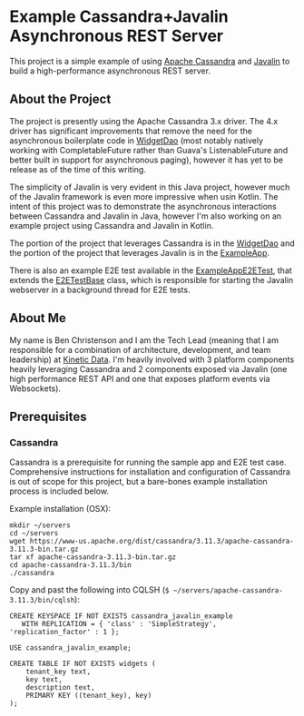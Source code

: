# Example Cassandra+Javalin Asynchronous REST Server

This project is a simple example of using 
[Apache Cassandra](http://cassandra.apache.org) and 
[Javalin](https://javalin.io/) to build a high-performance asynchronous REST 
server.

## About the Project

The project is presently using the Apache Cassandra 3.x driver.  The 4.x driver 
has significant improvements that remove the need for the asynchronous 
boilerplate code in 
[WidgetDao](src/main/java/com/kineticdata/examples/javalin/daos/WidgetDao.java)
(most notably natively working with CompletableFuture rather than Guava's 
ListenableFuture and better built in support for asynchronous paging), however
it has yet to be release as of the time of this writing.

The simplicity of Javalin is very evident in this Java project, however much of
the Javalin framework is even more impressive when usin Kotlin.  The intent of
this project was to demonstrate the asynchronous interactions between Cassandra
and Javalin in Java, however I'm also working on an example project using
Cassandra and Javalin in Kotlin.

The portion of the project that leverages Cassandra is in the
[WidgetDao](src/main/java/com/kineticdata/examples/javalin/daos/WidgetDao.java)
and the portion of the project that leverages Javalin is in the 
[ExampleApp](src/main/java/com/kineticdata/examples/javalin/ExampleApp.java).

There is also an example E2E test available in the
[ExampleAppE2ETest](src/test/java/com/kineticdata/examples/javalin/ExampleAppE2ETest.java),
that extends the
[E2ETestBase](src/test/java/testing/kineticdata/examples/javalin/E2ETestBase.java)
class, which is responsible for starting the Javalin webserver in a background
thread for E2E tests.

## About Me

My name is Ben Christenson and I am the Tech Lead (meaning that I am responsible
for a combination of architecture, development, and team leadership) at 
[Kinetic Data](http://www.kineticdata.com).  I'm heavily involved with 3 
platform components heavily leveraging Cassandra and 2 components exposed via
Javalin (one high performance REST API and one that exposes platform events via 
Websockets).

## Prerequisites

### Cassandra

Cassandra is a prerequisite for running the sample app and E2E test case.
Comprehensive instructions for installation and configuration of Cassandra is
out of scope for this project, but a bare-bones example installation process is 
included below.

Example installation (OSX):
```
mkdir ~/servers
cd ~/servers
wget https://www-us.apache.org/dist/cassandra/3.11.3/apache-cassandra-3.11.3-bin.tar.gz
tar xf apache-cassandra-3.11.3-bin.tar.gz
cd apache-cassandra-3.11.3/bin
./cassandra
```

Copy and past the following into CQLSH (`$ ~/servers/apache-cassandra-3.11.3/bin/cqlsh`):
```
CREATE KEYSPACE IF NOT EXISTS cassandra_javalin_example 
   WITH REPLICATION = { 'class' : 'SimpleStrategy', 'replication_factor' : 1 };
 
USE cassandra_javalin_example;

CREATE TABLE IF NOT EXISTS widgets (
    tenant_key text,
    key text,
    description text,
    PRIMARY KEY ((tenant_key), key)
);
```